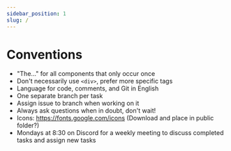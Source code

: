 ```yaml
---
sidebar_position: 1
slug: /
---
```


# Conventions

 - "The..." for all components that only occur once
 - Don't necessarily use `<div>`, prefer more specific tags
 - Language for code, comments, and Git in English
 - One separate branch per task
 - Assign issue to branch when working on it
 - Always ask questions when in doubt, don't wait!
 - Icons: https://fonts.google.com/icons (Download and place in public folder?)
 - Mondays at 8:30 on Discord for a weekly meeting to discuss completed tasks and assign new tasks
